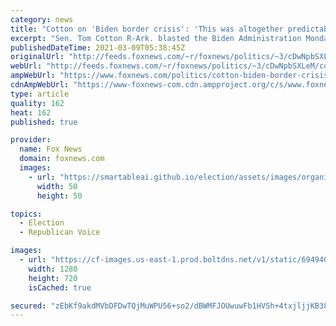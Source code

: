 ```yaml
---
category: news
title: "Cotton on 'Biden border crisis': 'This was altogether predictable' and was 'predicted' last year"
excerpt: "Sen. Tom Cotton R-Ark. blasted the Biden Administration Monday for their role in the current crisis at the U.S.-Mexico border, calling their policy \"recruit and release\" as opposed to \"catch and release.\""
publishedDateTime: 2021-03-09T05:38:45Z
originalUrl: "http://feeds.foxnews.com/~r/foxnews/politics/~3/cDwNpbSXLeM/cotton-biden-border-crisis-altogether-predictable"
webUrl: "http://feeds.foxnews.com/~r/foxnews/politics/~3/cDwNpbSXLeM/cotton-biden-border-crisis-altogether-predictable"
ampWebUrl: "https://www.foxnews.com/politics/cotton-biden-border-crisis-altogether-predictable.amp"
cdnAmpWebUrl: "https://www-foxnews-com.cdn.ampproject.org/c/s/www.foxnews.com/politics/cotton-biden-border-crisis-altogether-predictable.amp"
type: article
quality: 162
heat: 162
published: true

provider:
  name: Fox News
  domain: foxnews.com
  images:
    - url: "https://smartableai.github.io/election/assets/images/organizations/foxnews.com-50x50.jpg"
      width: 50
      height: 50

topics:
  - Election
  - Republican Voice

images:
  - url: "https://cf-images.us-east-1.prod.boltdns.net/v1/static/694940094001/b2d65ea6-4669-4750-9f90-a270d335b120/5b2cc511-1777-4f6c-a7a2-c9d0afbbe7e4/1280x720/match/image.jpg"
    width: 1280
    height: 720
    isCached: true

secured: "zEbKf9akdMVbDFDwTQjMuWPU56+so2/dBWMFJOUwuwFb1HVSh+4txjljjKB38wLnJ9h2+G2WnwCTEL2F/qVpPRc2h5ZgZisAR/DomFpiNxiAwFHXBGUhZ9GmwBmGwKBJQR4MKPdvFwfQUnnV9IDhW54UWW6jpge0ngrwX7aay/g4r1WAG2UjjmvbRg/5BAYnFVHkTzg0LMwKeKgXLuf6c2lv99WKfx0f3TBYqksq6/ClIBQd2uKqhWtKmXMOf21RWU2/rKBZ9eKmg1j6Dfsr3bxwGEj2fohkJcAkK4Iizl0FEpCaMOgs1+/D45iE5duPFLVfjNY6QBAit5fdGgrkxat8k/RRgGTXAhmhgtQpMC0=;wSjTdlA2XVdizLJs6rfRGA=="
---
```


